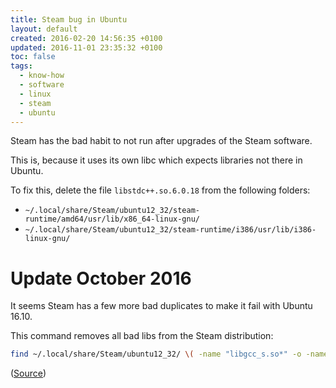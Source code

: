 ```yaml
---
title: Steam bug in Ubuntu
layout: default
created: 2016-02-20 14:56:35 +0100
updated: 2016-11-01 23:35:32 +0100
toc: false
tags:
  - know-how
  - software
  - linux
  - steam
  - ubuntu
---
```

Steam has the bad habit to not run after upgrades of the Steam software.

This is, because it uses its own libc which expects libraries not there in
Ubuntu.

To fix this, delete the file `libstdc++.so.6.0.18` from the following folders:

* `~/.local/share/Steam/ubuntu12_32/steam-runtime/amd64/usr/lib/x86_64-linux-gnu/`
* `~/.local/share/Steam/ubuntu12_32/steam-runtime/i386/usr/lib/i386-linux-gnu/`


Update October 2016
===================

It seems Steam has a few more bad duplicates to make it fail with Ubuntu 16.10.

This command removes all bad libs from the Steam distribution:

```bash
find ~/.local/share/Steam/ubuntu12_32/ \( -name "libgcc_s.so*" -o -name "libstdc++.so*" -o -name "libxcb.so*" -o -name "libgpg-error.so*" \) -print -delete
```

([Source](https://www.reddit.com/r/linux_gaming/comments/57clur/cant_run_steam_on_ubuntu_1610/))
